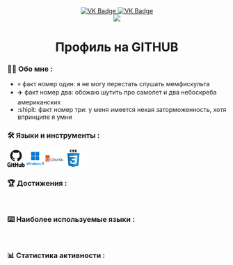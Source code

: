 <div id="badges" align="center">
  <a href= "https://vk.com/3inker">
    <img src = "https://img.shields.io/badge/VK-blue?style=for-the-bagde&logo=VK&logoColor=white" alt="VK Badge"/>
  </a>
  
  <a href= "https://mail.google.com/mail/u/2/#inbox">
    <img src = "https://img.shields.io/badge/EMAIL-red?style=for-the-badge&logo=Gmail&logoColor=white" alt="VK Badge"/>
  </a>
</div>

<div id="viewprof" align="center" >
  <img src="https://komarev.com/ghpvc/?username=3inker&style=flat-square&color=blue" alt""/>  
</div>

<div id="heythere" align="center">
<h1> Профиль на GITHUB </h1>
</div>

### 👨‍💻 Обо мне :
- :skull: факт номер один: я не могу перестать слушать мемфискульта
- :airplane: факт номер два: обожаю шутить про самолет и два небоскреба американских
- :shipit: факт номер три: у меня имеется некая заторможенность, хотя впринципе я умни

### 🛠️ Языки и инструменты :
<div>
  <img src ="https://github.com/devicons/devicon/blob/master/icons/github/github-original-wordmark.svg" width="40" height="40"/>
  <img src ="https://github.com/devicons/devicon/blob/master/icons/windows11/windows11-original-wordmark.svg" width="40" height="40"/>
  <img src ="https://github.com/devicons/devicon/blob/master/icons/ubuntu/ubuntu-original-wordmark.svg" width="40" height="40"/>
  <img src ="https://github.com/devicons/devicon/blob/master/icons/css3/css3-original-wordmark.svg" width="40" height="40"/>
</div>

### 🏆 Достижения :
<div>
  <img src="https://github-profile-trophy.vercel.app/?username=3inker" alt=""/>
</div>

### ⌨️ Наиболее используемые языки :
<div>
  <img src="https://github-readme-stats.vercel.app/api/top-langs/?username=3inker" alt=""/>
</div>

### 📊 Статистика активности :
<div>
  <img src="https://github-readme-activity-graph.vercel.app/graph?username=3inker&theme=high-contrast" alt=""/>
</div>
